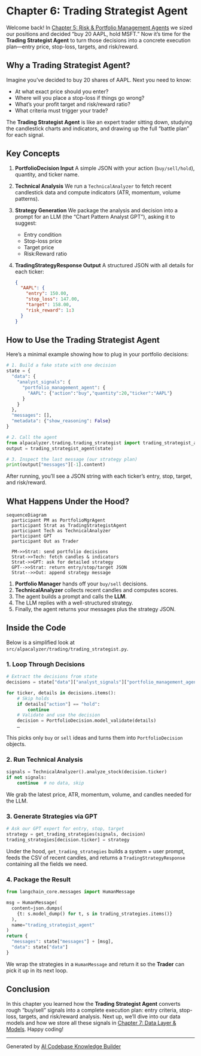 # Chapter 6: Trading Strategist Agent

Welcome back! In [Chapter 5: Risk & Portfolio Management Agents](05_risk___portfolio_management_agents_.md) we sized our positions and decided “buy 20 AAPL, hold MSFT.” Now it’s time for the **Trading Strategist Agent** to turn those decisions into a concrete execution plan—entry price, stop-loss, targets, and risk/reward.

## Why a Trading Strategist Agent?

Imagine you’ve decided to buy 20 shares of AAPL. Next you need to know:

- At what exact price should you enter?
- Where will you place a stop-loss if things go wrong?
- What’s your profit target and risk/reward ratio?
- What criteria must trigger your trade?

The **Trading Strategist Agent** is like an expert trader sitting down, studying the candlestick charts and indicators, and drawing up the full “battle plan” for each signal.

## Key Concepts

1. **PortfolioDecision Input**
   A simple JSON with your action (`buy/sell/hold`), quantity, and ticker name.

2. **Technical Analysis**
   We run a `TechnicalAnalyzer` to fetch recent candlestick data and compute indicators (ATR, momentum, volume patterns).

3. **Strategy Generation**
   We package the analysis and decision into a prompt for an LLM (the “Chart Pattern Analyst GPT”), asking it to suggest:

   - Entry condition
   - Stop-loss price
   - Target price
   - Risk:Reward ratio

4. **TradingStrategyResponse Output**
   A structured JSON with all details for each ticker:
   ```json
   {
     "AAPL": {
       "entry": 150.00,
       "stop_loss": 147.00,
       "target": 158.00,
       "risk_reward": 1:3
     }
   }
   ```

## How to Use the Trading Strategist Agent

Here’s a minimal example showing how to plug in your portfolio decisions:

```python
# 1. Build a fake state with one decision
state = {
  "data": {
    "analyst_signals": {
      "portfolio_management_agent": {
        "AAPL": {"action":"buy","quantity":20,"ticker":"AAPL"}
      }
    }
  },
  "messages": [],
  "metadata": {"show_reasoning": False}
}

# 2. Call the agent
from alpacalyzer.trading.trading_strategist import trading_strategist_agent
output = trading_strategist_agent(state)

# 3. Inspect the last message (our strategy plan)
print(output["messages"][-1].content)
```

After running, you’ll see a JSON string with each ticker’s entry, stop, target, and risk/reward.

## What Happens Under the Hood?

```mermaid
sequenceDiagram
  participant PM as PortfolioMgrAgent
  participant Strat as TradingStrategistAgent
  participant Tech as TechnicalAnalyzer
  participant GPT
  participant Out as Trader

  PM->>Strat: send portfolio decisions
  Strat->>Tech: fetch candles & indicators
  Strat->>GPT: ask for detailed strategy
  GPT-->>Strat: return entry/stop/target JSON
  Strat-->>Out: append strategy message
```

1. **Portfolio Manager** hands off your `buy/sell` decisions.
2. **TechnicalAnalyzer** collects recent candles and computes scores.
3. The agent builds a prompt and calls the **LLM**.
4. The LLM replies with a well-structured strategy.
5. Finally, the agent returns your messages plus the strategy JSON.

## Inside the Code

Below is a simplified look at `src/alpacalyzer/trading/trading_strategist.py`.

### 1. Loop Through Decisions

```python
# Extract the decisions from state
decisions = state["data"]["analyst_signals"]["portfolio_management_agent"]

for ticker, details in decisions.items():
    # Skip holds
    if details["action"] == "hold":
        continue
    # Validate and use the decision
    decision = PortfolioDecision.model_validate(details)
    …
```

This picks only `buy` or `sell` ideas and turns them into `PortfolioDecision` objects.

### 2. Run Technical Analysis

```python
signals = TechnicalAnalyzer().analyze_stock(decision.ticker)
if not signals:
    continue  # no data, skip
```

We grab the latest price, ATR, momentum, volume, and candles needed for the LLM.

### 3. Generate Strategies via GPT

```python
# Ask our GPT expert for entry, stop, target
strategy = get_trading_strategies(signals, decision)
trading_strategies[decision.ticker] = strategy
```

Under the hood, `get_trading_strategies` builds a system + user prompt, feeds the CSV of recent candles, and returns a `TradingStrategyResponse` containing all the fields we need.

### 4. Package the Result

```python
from langchain_core.messages import HumanMessage

msg = HumanMessage(
  content=json.dumps(
    {t: s.model_dump() for t, s in trading_strategies.items()}
  ),
  name="trading_strategist_agent"
)
return {
  "messages": state["messages"] + [msg],
  "data": state["data"]
}
```

We wrap the strategies in a `HumanMessage` and return it so the **Trader** can pick it up in its next loop.

## Conclusion

In this chapter you learned how the **Trading Strategist Agent** converts rough “buy/sell” signals into a complete execution plan: entry criteria, stop-loss, targets, and risk/reward analysis. Next up, we’ll dive into our data models and how we store all these signals in [Chapter 7: Data Layer & Models](07_data_layer___models_.md). Happy coding!

---

Generated by [AI Codebase Knowledge Builder](https://github.com/The-Pocket/Tutorial-Codebase-Knowledge)
